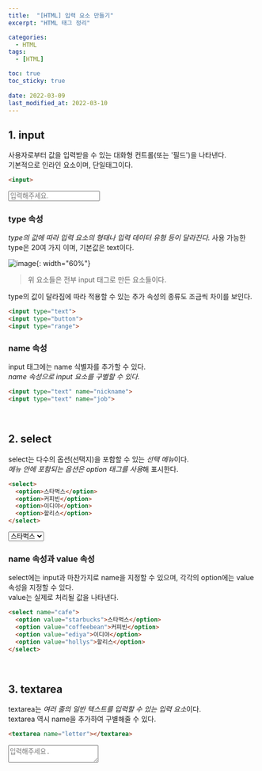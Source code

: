 ```yaml
---
title:  "[HTML] 입력 요소 만들기"
excerpt: "HTML 태그 정리"

categories:
  - HTML
tags:
  - [HTML]

toc: true
toc_sticky: true
 
date: 2022-03-09
last_modified_at: 2022-03-10
---
```


## 1. input
사용자로부터 값을 입력받을 수 있는 대화형 컨트롤(또는 '필드')을 나타낸다.<br>
기본적으로 인라인 요소이며, 단일태그이다.

```html
<input>
```
<input type='text' placeholder='입력해주세요.'>

### type 속성
<em>type의 값에 따라 입력 요소의 형태나 입력 데이터 유형 등이 달라진다.</em>
사용 가능한 type은 20여 가지 이며, 기본값은 text이다.

![image](https://user-images.githubusercontent.com/85219306/157466052-f7e1b8f2-1457-4566-9ce8-44580ce704da.png){: width="60%"}

> 위 요소들은 전부 input 태그로 만든 요소들이다.

type의 값이 달라짐에 따라 적용할 수 있는 추가 속성의 종류도 조금씩 차이를 보인다.

```html
<input type="text">
<input type="button">
<input type="range">
```

### name 속성
input 태그에는 name 식별자를 추가할 수 있다.<br>
<em>name 속성으로 input 요소를 구별할 수 있다.</em>

```html
<input type="text" name="nickname">
<input type="text" name="job">
```
<br>

## 2. select
select는 다수의 옵션(선택지)을 포함할 수 있는 <em>선택 메뉴</em>이다.<br>
<em>메뉴 안에 포함되는 옵션은 option 태그를 사용</em>해 표시한다.

```html
<select>
  <option>스타벅스</option>
  <option>커피빈</option>
  <option>이디야</option>
  <option>할리스</option>
</select>
```
<select style="color:black">
  <option style="color:black">스타벅스</option>
  <option style="color:black">커피빈</option>
  <option style="color:black">이디야</option>
  <option style="color:black">할리스</option>
</select>
<br>

### name 속성과 value 속성
select에는 input과 마찬가지로 name을 지정할 수 있으며, 각각의 option에는 value 속성을 지정할 수 있다.<br>
value는 실제로 처리될 값을 나타낸다.

```html
<select name="cafe">
  <option value="starbucks">스타벅스</option>
  <option value="coffeebean">커피빈</option>
  <option value="ediya">이디야</option>
  <option value="hollys">할리스</option>
</select>
```
<br>

## 3. textarea
textarea는 <em>여러 줄의 일반 텍스트를 입력할 수 있는 입력 요소</em>이다.<br>
textarea 역시 name을 추가하여 구별해줄 수 있다.

```html
<textarea name="letter"></textarea>
```
<textarea name="letter" placeholder="입력해주세요."></textarea>